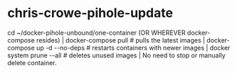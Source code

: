 # chris-crowe-pihole-update

cd ~/docker-pihole-unbound/one-container (OR WHEREVER docker-compose resides) |
docker-compose pull # pulls the latest images |
docker-compose up -d --no-deps # restarts containers with newer images |
docker system prune --all # deletes unused images |
No need to stop or manually delete container.
